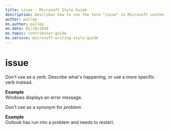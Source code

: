 ```yaml
---
title: issue - Microsoft Style Guide
description: Describes how to use the term "issue" in Microsoft content.
author: pallep
ms.author: pallep
ms.date: 01/19/2018
ms.topic: contributor-guide
ms.service: microsoft-writing-style-guide
---
```


# issue

Don't use as a verb. Describe what's happening, or use a more specific verb instead.

**Example**  
Windows displays an error message. 

Don't use as a synonym for *problem.*

**Example**  
Outlook has run into a problem and needs to restart. 
